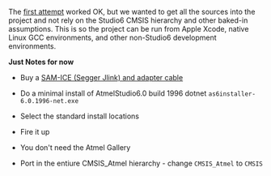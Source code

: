 The [first attempt](https://github.com/synthetos/g2/wiki/g2-in-Studio6) worked OK, but we wanted to get all the sources into the project and not rely on the Studio6 CMSIS hierarchy and other baked-in assumptions. This is so the project can be run from Apple Xcode, native Linux GCC environments, and other non-Studio6 development environments.

**Just Notes for now**

* Buy a [SAM-ICE (Segger Jlink) and adapter cable](https://github.com/synthetos/g2/wiki/g2-in-Studio6#installing-the-sam-ice)

* Do a minimal install of AtmelStudio6.0 build 1996 dotnet `as6installer-6.0.1996-net.exe`
 * Select the standard install locations
 * Fire it up
 * You don't need the Atmel Gallery

* Port in the entiure CMSIS_Atmel hierarchy - change `CMSIS_Atmel` to `CMSIS`